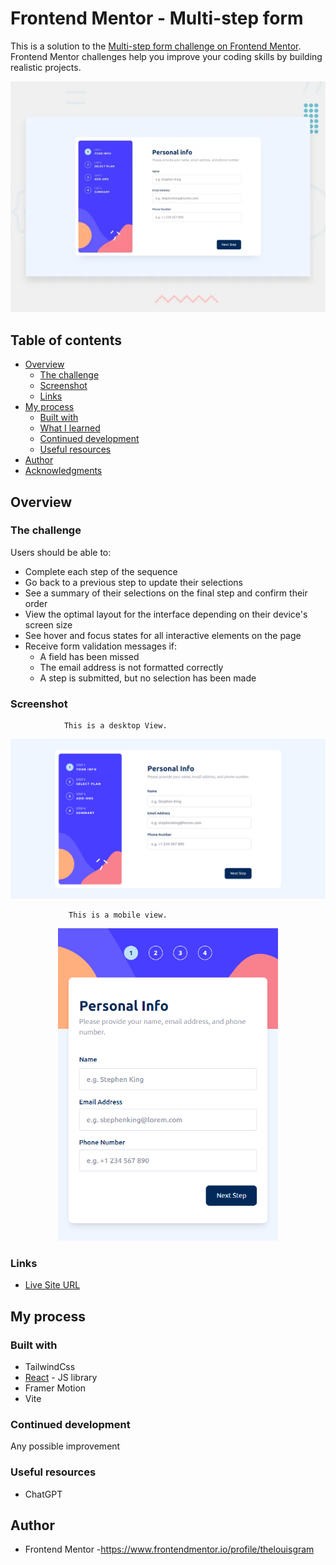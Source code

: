 # Frontend Mentor - Multi-step form

This is a solution to the [Multi-step form challenge on Frontend Mentor](https://www.frontendmentor.io/challenges/multistep-form-YVAnSdqQBJ).
Frontend Mentor challenges help you improve your coding skills by building realistic projects.

<img src="https://github.com/thelouisgram/multi-step-form/blob/master/src/assets/images/challenge.webp">


## Table of contents

- [Overview](#overview)
  - [The challenge](#the-challenge)
  - [Screenshot](#screenshot)
  - [Links](#links)
- [My process](#my-process)
  - [Built with](#built-with)
  - [What I learned](#what-i-learned)
  - [Continued development](#continued-development)
  - [Useful resources](#useful-resources)
- [Author](#author)
- [Acknowledgments](#acknowledgments)

## Overview

### The challenge

Users should be able to:

- Complete each step of the sequence
- Go back to a previous step to update their selections
- See a summary of their selections on the final step and confirm their order
- View the optimal layout for the interface depending on their device's screen size
- See hover and focus states for all interactive elements on the page
- Receive form validation messages if:
  - A field has been missed
  - The email address is not formatted correctly
  - A step is submitted, but no selection has been made

### Screenshot

                This is a desktop View.
                 
<img src="https://github.com/thelouisgram/multi-step-form/blob/master/src/assets/images/desktop-view.png">

                 This is a mobile view.
                 
  <p align="center">
   <img src="https://github.com/thelouisgram/multi-step-form/blob/master/src/assets/images/mobile-view.png" height="500px">
  </p>
  
### Links

- [Live Site URL](https://multi-step-form-eight-sable.vercel.app/)

## My process

### Built with

- TailwindCss
- [React](https://reactjs.org/) - JS library
- Framer Motion
- Vite


### Continued development

Any possible improvement

### Useful resources

- ChatGPT

## Author
- Frontend Mentor -https://www.frontendmentor.io/profile/thelouisgram
